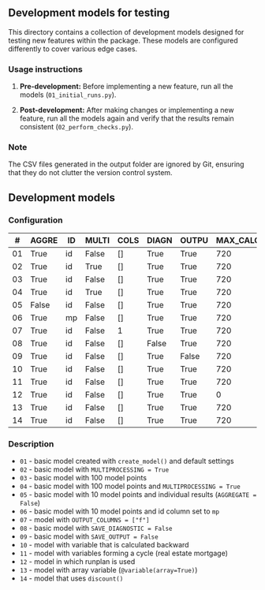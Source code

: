 ## Development models for testing

This directory contains a collection of development models designed for testing new features 
within the package. These models are configured differently to cover various edge cases.

### Usage instructions

1. **Pre-development:** Before implementing a new feature, 
run all the models (`01_initial_runs.py`).

2. **Post-development:** After making changes or implementing a new feature, 
run all the models again and verify that the results remain consistent 
(`02_perform_checks.py`).
   
### Note

The CSV files generated in the output folder are ignored by Git, 
ensuring that they do not clutter the version control system.


## Development models

### Configuration

| #  | AGGRE | ID | MULTI | COLS | DIAGN | OUTPU | MAX_CALC | MAX_OUT | VARS | MP  |
|----|-------|----|-------|------|-------|-------|----------|---------|------|-----|
| 01 | True  | id | False | []   | True  | True  | 720      | 720     | 1    | 1   |
| 02 | True  | id | True  | []   | True  | True  | 720      | 720     | 1    | 1   |
| 03 | True  | id | False | []   | True  | True  | 720      | 720     | 1    | 100 |
| 04 | True  | id | True  | []   | True  | True  | 720      | 720     | 1    | 100 |
| 05 | False | id | False | []   | True  | True  | 720      | 720     | 1    | 10  |
| 06 | True  | mp | False | []   | True  | True  | 720      | 720     | 1    | 10  |
| 07 | True  | id | False | 1    | True  | True  | 720      | 720     | 8    | 1   |
| 08 | True  | id | False | []   | False | True  | 720      | 720     | 1    | 1   |
| 09 | True  | id | False | []   | True  | False | 720      | 720     | 1    | 1   |
| 10 | True  | id | False | []   | True  | True  | 720      | 720     | 1    | 1   |
| 11 | True  | id | False | []   | True  | True  | 720      | 720     | 5    | 1   |
| 12 | True  | id | False | []   | True  | True  | 0        | 0       | 1    | 1   |
| 13 | True  | id | False | []   | True  | True  | 720      | 720     | 2    | 1   |
| 14 | True  | id | False | []   | True  | True  | 720      | 720     | 4    | 1   |

### Description

* `01` - basic model created with `create_model()` and default settings
* `02` - basic model with `MULTIPROCESSING = True`
* `03` - basic model with 100 model points
* `04` - basic model with 100 model points and `MULTIPROCESSING = True`
* `05` - basic model with 10 model points and individual results (`AGGREGATE = False`)
* `06` - basic model with 10 model points and id column set to `mp`
* `07` - model with `OUTPUT_COLUMNS = ["f"]`
* `08` - basic model with `SAVE_DIAGNOSTIC = False`
* `09` - basic model with `SAVE_OUTPUT = False`
* `10` - model with variable that is calculated backward
* `11` - model with variables forming a cycle (real estate mortgage)
* `12` - model in which runplan is used
* `13` - model with array variable (`@variable(array=True)`)
* `14` - model that uses `discount()`
